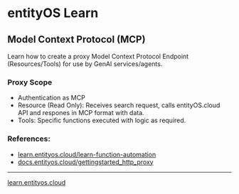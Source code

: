 entityOS Learn  
==============
Model Context Protocol (MCP)
----------------------------

Learn how to create a proxy Model Context Protocol Endpoint (Resources/Tools) for use by GenAI services/agents.

### Proxy Scope

- Authentication as MCP
- Resource (Read Only): Receives search request, calls entityOS.cloud API and respones in MCP format with data.
- Tools: Specific functions executed with logic as required.

### References:

- [learn.entityos.cloud/learn-function-automation](https://learn.entityos.cloud/learn-function-automation)
- [docs.entityos.cloud/gettingstarted_http_proxy](https://docs.entityos.cloud/gettingstarted_http_proxy)

---

[learn.entityos.cloud](https://learn.entityos.cloud)